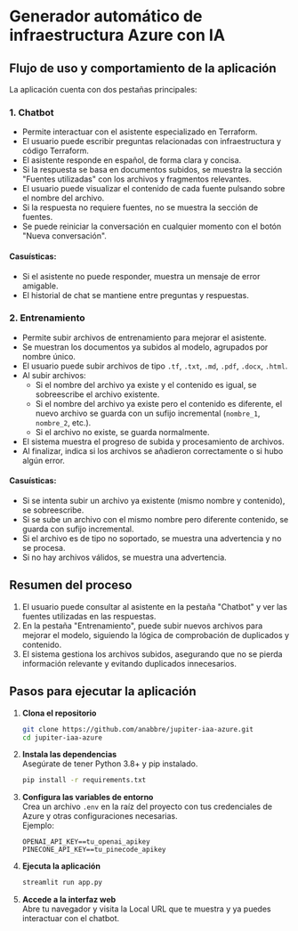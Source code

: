 # Generador automático de infraestructura Azure con IA

## Flujo de uso y comportamiento de la aplicación

La aplicación cuenta con dos pestañas principales:

### 1. Chatbot

- Permite interactuar con el asistente especializado en Terraform.
- El usuario puede escribir preguntas relacionadas con infraestructura y código Terraform.
- El asistente responde en español, de forma clara y concisa.
- Si la respuesta se basa en documentos subidos, se muestra la sección "Fuentes utilizadas" con los archivos y fragmentos relevantes.
- El usuario puede visualizar el contenido de cada fuente pulsando sobre el nombre del archivo.
- Si la respuesta no requiere fuentes, no se muestra la sección de fuentes.
- Se puede reiniciar la conversación en cualquier momento con el botón "Nueva conversación".

#### Casuísticas:
- Si el asistente no puede responder, muestra un mensaje de error amigable.
- El historial de chat se mantiene entre preguntas y respuestas.

### 2. Entrenamiento

- Permite subir archivos de entrenamiento para mejorar el asistente.
- Se muestran los documentos ya subidos al modelo, agrupados por nombre único.
- El usuario puede subir archivos de tipo `.tf`, `.txt`, `.md`, `.pdf`, `.docx`, `.html`.
- Al subir archivos:
	- Si el nombre del archivo ya existe y el contenido es igual, se sobreescribe el archivo existente.
	- Si el nombre del archivo ya existe pero el contenido es diferente, el nuevo archivo se guarda con un sufijo incremental (`nombre_1`, `nombre_2`, etc.).
	- Si el archivo no existe, se guarda normalmente.
- El sistema muestra el progreso de subida y procesamiento de archivos.
- Al finalizar, indica si los archivos se añadieron correctamente o si hubo algún error.

#### Casuísticas:
- Si se intenta subir un archivo ya existente (mismo nombre y contenido), se sobreescribe.
- Si se sube un archivo con el mismo nombre pero diferente contenido, se guarda con sufijo incremental.
- Si el archivo es de tipo no soportado, se muestra una advertencia y no se procesa.
- Si no hay archivos válidos, se muestra una advertencia.

## Resumen del proceso

1. El usuario puede consultar al asistente en la pestaña "Chatbot" y ver las fuentes utilizadas en las respuestas.
2. En la pestaña "Entrenamiento", puede subir nuevos archivos para mejorar el modelo, siguiendo la lógica de comprobación de duplicados y contenido.
3. El sistema gestiona los archivos subidos, asegurando que no se pierda información relevante y evitando duplicados innecesarios.


## Pasos para ejecutar la aplicación

1. **Clona el repositorio**  
	```bash
	git clone https://github.com/anabbre/jupiter-iaa-azure.git
	cd jupiter-iaa-azure
	```

2. **Instala las dependencias**  
	Asegúrate de tener Python 3.8+ y pip instalado.  
	```bash
	pip install -r requirements.txt
	```

3. **Configura las variables de entorno**  
	Crea un archivo `.env` en la raíz del proyecto con tus credenciales de Azure y otras configuraciones necesarias.  
	Ejemplo:
	```
	OPENAI_API_KEY==tu_openai_apikey
	PINECONE_API_KEY==tu_pinecode_apikey
	```

4. **Ejecuta la aplicación**  
	```bash
	streamlit run app.py
	```

5. **Accede a la interfaz web**  
	Abre tu navegador y visita la Local URL que te muestra y ya puedes interactuar con el chatbot.
